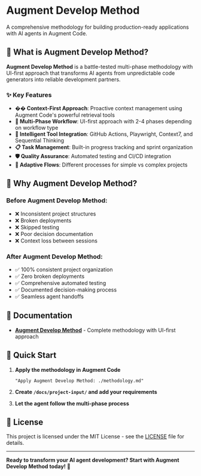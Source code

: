 # Augment Develop Method

A comprehensive methodology for building production-ready applications with AI agents in Augment Code.

## 🚀 What is Augment Develop Method?

**Augment Develop Method** is a battle-tested multi-phase methodology with UI-first approach that transforms AI agents from unpredictable code generators into reliable development partners.

### ✨ Key Features

- **�� Context-First Approach**: Proactive context management using Augment Code's powerful retrieval tools
- **🔄 Multi-Phase Workflow**: UI-first approach with 2-4 phases depending on workflow type
- **🤖 Intelligent Tool Integration**: GitHub Actions, Playwright, Context7, and Sequential Thinking
- **📋 Task Management**: Built-in progress tracking and sprint organization
- **🛡️ Quality Assurance**: Automated testing and CI/CD integration
- **🔀 Adaptive Flows**: Different processes for simple vs complex projects

## 🎯 Why Augment Develop Method?

### Before Augment Develop Method:
- ❌ Inconsistent project structures
- ❌ Broken deployments
- ❌ Skipped testing
- ❌ Poor decision documentation
- ❌ Context loss between sessions

### After Augment Develop Method:
- ✅ 100% consistent project organization
- ✅ Zero broken deployments
- ✅ Comprehensive automated testing
- ✅ Documented decision-making process
- ✅ Seamless agent handoffs

## 📖 Documentation

- **[Augment Develop Method](./methodology.md)** - Complete methodology with UI-first approach

## 🚀 Quick Start

1. **Apply the methodology in Augment Code**
   ```
   "Apply Augment Develop Method: ./methodology.md"
   ```

2. **Create `/docs/project-input/` and add your requirements**

3. **Let the agent follow the multi-phase process**

## 📄 License

This project is licensed under the MIT License - see the [LICENSE](./LICENSE) file for details.

---

**Ready to transform your AI agent development? Start with Augment Develop Method today!** 🚀
